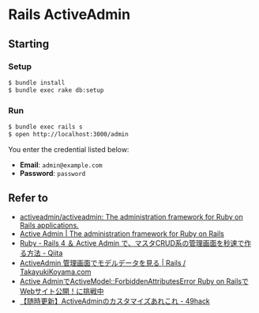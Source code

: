 # Rails ActiveAdmin

## Starting

### Setup

```sh
$ bundle install
$ bundle exec rake db:setup
```

### Run

```sh
$ bundle exec rails s
$ open http://localhost:3000/admin
```

You enter the credential listed below:

* **Email**: `admin@example.com`
* **Password**: `password`

## Refer to

* [activeadmin/activeadmin: The administration framework for Ruby on Rails applications.](https://github.com/activeadmin/activeadmin)
* [Active Admin | The administration framework for Ruby on Rails](http://activeadmin.info/docs/documentation.html)
* [Ruby - Rails 4 ＆ Active Admin で、マスタCRUD系の管理画面を秒速で作る方法 - Qiita](http://qiita.com/hkusu/items/3b0fb7f94a254e2ed6fd)
* [ActiveAdmin 管理画面でモデルデータを見る | Rails / TakayukiKoyama.com](http://rails.takayukikoyama.com/gem/activeadmin/)
* [Active AdminでActiveModel::ForbiddenAttributesError Ruby on RailsでWebサイト公開！に挑戦中](http://hbnist76.blog.fc2.com/blog-entry-476.html)
* [【随時更新】ActiveAdminのカスタマイズあれこれ - 49hack](http://paranishian.hateblo.jp/entry/activeadmin/customize-example)

